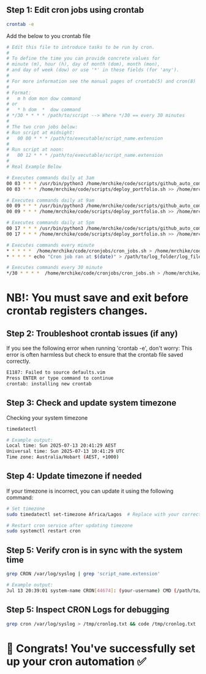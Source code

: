 ## Step 1: Edit cron jobs using crontab

```bash
crontab -e

```

Add the below to you crontab file

```bash
# Edit this file to introduce tasks to be run by cron.
#
# To define the time you can provide concrete values for
# minute (m), hour (h), day of month (dom), month (mon),
# and day of week (dow) or use '*' in these fields (for 'any').
#
# For more information see the manual pages of crontab(5) and cron(8)
#
# Format:
#   m h dom mon dow command
# or
#   * h dom  *  dow command
# */30 * * * * /path/to/script --> Where */30 == every 30 minutes
#
# The two cron jobs below:
# Run script at midnight:
#   00 00 * * * /path/to/executable/script_name.extension
#
# Run script at noon:
#   00 12 * * * /path/to/executable/script_name.extension
#
# Real Example Below

# Executes commands daily at 3am
00 03 * * * /usr/bin/python3 /home/mrchike/code/scripts/github_auto_commit.py > /home/mrchike/code/cronjobs/cron_jobs.log 2>&1
00 03 * * * /home/mrchike/code/scripts/deploy_portfolio.sh >> /home/mrchike/code/cronjobs/cron_jobs.log 2>&1

# Executes commands daily at 9am
00 09 * * * /usr/bin/python3 /home/mrchike/code/scripts/github_auto_commit.py > /home/mrchike/code/cronjobs/cron_jobs.log 2>&1
00 09 * * * /home/mrchike/code/scripts/deploy_portfolio.sh >> /home/mrchike/code/cronjobs/cron_jobs.log 2>&1

# Executes commands daily at 5pm
00 17 * * * /usr/bin/python3 /home/mrchike/code/scripts/github_auto_commit.py > /home/mrchike/code/cronjobs/cron_jobs.log 2>&1
00 17 * * * /home/mrchike/code/scripts/deploy_portfolio.sh >> /home/mrchike/code/cronjobs/cron_jobs.log 2>&1

# Executes commands every minute
* * * * *  /home/mrchike/code/cronjobs/cron_jobs.sh > /home/mrchike/code/cronjobs/cron_jobs.log 2>&1
* * * * * echo "Cron job ran at $(date)" > /path/to/log_folder/log_file.log 2>&1

# Executes commands every 30 minute
*/30 * * * *  /home/mrchike/code/cronjobs/cron_jobs.sh > /home/mrchike/code/cronjobs/cron_jobs.log 2>&1
```

# NB!: You must save and exit before crontab registers changes.

## Step 2: Troubleshoot crontab issues (if any)
If you see the following error when running 'crontab -e', don't worry: This error is often harmless but check to ensure that the crontab file saved correctly.

```bash
E1187: Failed to source defaults.vim
Press ENTER or type command to continue
crontab: installing new crontab
```

## Step 3: Check and update system timezone
Checking your system timezone

```bash
timedatectl

# Example output:
Local time: Sun 2025-07-13 20:41:29 AEST
Universal time: Sun 2025-07-13 10:41:29 UTC
Time zone: Australia/Hobart (AEST, +1000)
```

## Step 4: Update timezone if needed
If your timezone is incorrect, you can update it using the following command:

```bash
# Set timezone
sudo timedatectl set-timezone Africa/Lagos  # Replace with your correct timezone

# Restart cron service after updating timezone
sudo systemctl restart cron
```

## Step 5: Verify cron is in sync with the system time
```bash
grep CRON /var/log/syslog | grep 'script_name.extension'

# Example output:
Jul 13 20:39:01 system-name CRON[44674]: (your-username) CMD (/path/to/executable/script_name.extension)
```

## Step 5: Inspect CRON Logs for debugging 
```bash
grep cron /var/log/syslog > /tmp/cronlog.txt && code /tmp/cronlog.txt

```

# 🎉 Congrats! You've successfully set up your cron automation ✅